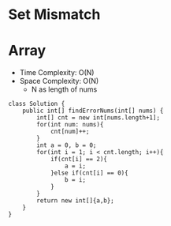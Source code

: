# Set Mismatch

# Array

- Time Complexity: O(N)
- Space Complexity: O(N)
  - N as length of nums

```
class Solution {
    public int[] findErrorNums(int[] nums) {
        int[] cnt = new int[nums.length+1];
        for(int num: nums){
            cnt[num]++;
        }
        int a = 0, b = 0;
        for(int i = 1; i < cnt.length; i++){
            if(cnt[i] == 2){
                a = i;
            }else if(cnt[i] == 0){
                b = i;
            }
        }
        return new int[]{a,b};
    }
}
```
